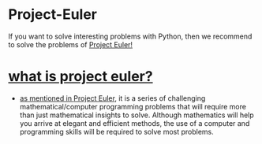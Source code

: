 # Project-Euler
If you want to solve interesting problems with Python, then we recommend to solve the problems of <a href="https://projecteuler.net/"> Project Euler!
# what is project euler?
  
  - as mentioned in <a href="https://projecteuler.net">Project Euler</a>, it is a series of challenging mathematical/computer programming problems that will require more than just mathematical insights to solve. Although mathematics will help you arrive at elegant and efficient methods, the use of a computer and programming skills will be required to solve most problems.
